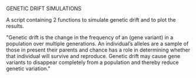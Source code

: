 GENETIC DRIFT SIMULATIONS

A script containing 2 functions to simulate genetic drift and to plot the results.

"Genetic drift is the change in the frequency of an (gene variant) in a population over multiple
generations. An individual’s alleles are a sample of those in present their parents and
chance has a role in determining whether that individual will survive and reproduce. Genetic
drift may cause gene variants to disappear completely from a population and thereby reduce
genetic variation."
